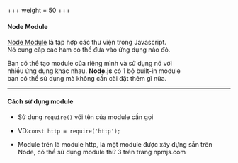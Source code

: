 +++
weight = 50
+++

#### Node Module

[Node Module]() là tập hợp các thư viện trong Javascript.<br>
Nó cung cấp các hàm có thể đưa vào ứng dụng nào đó.

Bạn có thể tạo module của riêng mình và sử dụng nó với<br>
nhiều ứng dụng khác nhau. **Node.js** có 1 bộ built-in module<br>
bạn có thể sử dụng mà không cần cài đặt thêm gì nữa.

---

#### Cách sử dụng module

- Sử dụng `require()` với tên của module cần gọi

- VD:`const http = require('http');`

-	Module trên là module http, là một module được xây dựng sẵn trên Node, có thể sử dụng module thứ 3 trên trang npmjs.com
